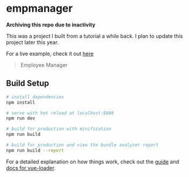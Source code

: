 # empmanager

**Archiving this repo due to inactivity**

This was a project I built from a tutorial a while back. I plan to update this project later this year.

For a live example, check it out [here](https://dills122.github.io/Employee-Manager/)

> Employee Manager

## Build Setup

``` bash
# install dependencies
npm install

# serve with hot reload at localhost:8080
npm run dev

# build for production with minification
npm run build

# build for production and view the bundle analyzer report
npm run build --report
```

For a detailed explanation on how things work, check out the [guide](http://vuejs-templates.github.io/webpack/) and [docs for vue-loader](http://vuejs.github.io/vue-loader).
